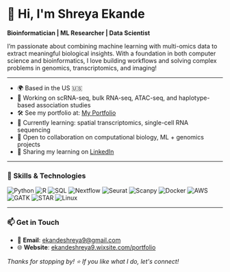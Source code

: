 # 👋 Hi, I'm Shreya Ekande

**Bioinformatician | ML Researcher | Data Scientist**

I’m passionate about combining machine learning with multi-omics data to extract meaningful biological insights. With a foundation in both computer science and bioinformatics, I love building workflows and solving complex problems in genomics, transcriptomics, and imaging!

---

- 🌍 Based in the US 🇺🇸
- 🧪 Working on scRNA-seq, bulk RNA-seq, ATAC-seq, and haplotype-based association studies
- 🛠️ See my portfolio at: [My Portfolio](https://ekandeshreya9.wixsite.com/portfolio)
- 🌱 Currently learning: spatial transcriptomics, single-cell RNA sequencing
- 🤝 Open to collaboration on computational biology, ML + genomics projects
- 🧠 Sharing my learning on [LinkedIn](https://www.linkedin.com/in/shreya-ekande)

---

### 🧬 Skills & Technologies

![Python](https://img.shields.io/badge/-Python-3776AB?style=flat&logo=python&logoColor=white)
![R](https://img.shields.io/badge/-R-276DC3?style=flat&logo=r&logoColor=white)
![SQL](https://img.shields.io/badge/-SQL-4479A1?style=flat&logo=postgresql&logoColor=white)
![Nextflow](https://img.shields.io/badge/-Nextflow-3b9f97?style=flat)
![Seurat](https://img.shields.io/badge/-Seurat-ffa500?style=flat)
![Scanpy](https://img.shields.io/badge/-Scanpy-00aabb?style=flat)
![Docker](https://img.shields.io/badge/-Docker-2496ED?style=flat&logo=docker&logoColor=white)
![AWS](https://img.shields.io/badge/-AWS-232F3E?style=flat&logo=amazon-aws)
![GATK](https://img.shields.io/badge/-GATK-3b9f97?style=flat)
![STAR](https://img.shields.io/badge/-STAR-aligner-444444?style=flat)
![Linux](https://img.shields.io/badge/-Linux-FCC624?style=flat&logo=linux&logoColor=black)

---

### 📫 Get in Touch

- 📧 **Email**: ekandeshreya9@gmail.com  
- 🌐 **Website**: [ekandeshreya9.wixsite.com/portfolio](https://ekandeshreya9.wixsite.com/portfolio)

_Thanks for stopping by! ⭐ If you like what I do, let's connect!_
